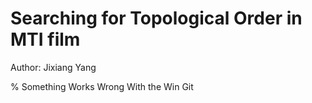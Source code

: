 # Searching for Topological Order in MTI film
Author: Jixiang Yang

% Something Works Wrong With the Win Git    